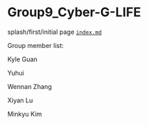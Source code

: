 # Group9_Cyber-G-LIFE
splash/first/initial page [`index.md`](docs/index.md)

Group member list:

Kyle Guan

Yuhui

Wennan Zhang

Xiyan Lu

Minkyu Kim
